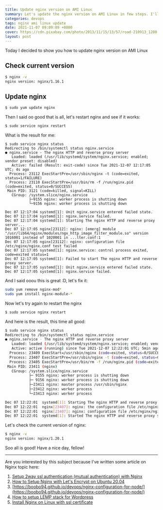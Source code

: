 ```yaml
---
title: Update nginx version on AMI Linux
summary: Let's update the nginx version on AMI Linux in few steps. I'll show you how to do it, crash the server and fix it back. 
categories: devops
tags: nginx ami linux update
date: 2021-11-07 09:09:09 +0000
cover: https://cdn.pixabay.com/photo/2013/11/15/13/57/road-210913_1280.jpg
layout: post
---
```


Today I decided to show you how to update nginx version on AMI Linux


## Check current version

```sh
$ nginx -v
nginx version: nginx/1.16.1
```

## Update nginx

```sh
$ sudo yum update nginx
```

Then I said oo good that is all, let's restart nginx and see if it works:


```sh
$ sudo service nginx restart
```

What is the result for me: 

```
$ sudo service nginx status
Redirecting to /bin/systemctl status nginx.service
● nginx.service - The nginx HTTP and reverse proxy server
   Loaded: loaded (/usr/lib/systemd/system/nginx.service; enabled; vendor preset: disabled)
   Active: failed (Result: exit-code) since Tue 2021-12-07 12:17:05 UTC; 4s ago
  Process: 23112 ExecStartPre=/usr/sbin/nginx -t (code=exited, status=1/FAILURE)
  Process: 23110 ExecStartPre=/usr/bin/rm -f /run/nginx.pid (code=exited, status=0/SUCCESS)
 Main PID: 3121 (code=killed, signal=KILL)
   CGroup: /system.slice/nginx.service
           ├─9155 nginx: worker process is shutting down
           └─9156 nginx: worker process is shutting down

Dec 07 12:17:04 systemd[1]: Unit nginx.service entered failed state.
Dec 07 12:17:04 systemd[1]: nginx.service failed.
Dec 07 12:17:04 systemd[1]: Starting The nginx HTTP and reverse proxy server...
Dec 07 12:17:05 nginx[23112]: nginx: [emerg] module "/usr/lib64/nginx/modules/ngx_http_image_filter_module.so" version 1016001 instead of 1020001 in ...lter.conf:1
Dec 07 12:17:05 nginx[23112]: nginx: configuration file /etc/nginx/nginx.conf test failed
Dec 07 12:17:05 systemd[1]: nginx.service: control process exited, code=exited status=1
Dec 07 12:17:05 systemd[1]: Failed to start The nginx HTTP and reverse proxy server.
Dec 07 12:17:05 systemd[1]: Unit nginx.service entered failed state.
Dec 07 12:17:05 systemd[1]: nginx.service failed.
```

And I said ooou this is great :D, let's fix it:

```sh
sudo yum remove nginx-mod*
sudo yum install nginx-module-*
```

Now let's try again to restart the nginx

```sh
$ sudo service nginx restart
```

And here is the result, this time all good:

```sh
$ sudo service nginx status
Redirecting to /bin/systemctl status nginx.service
● nginx.service - The nginx HTTP and reverse proxy server
   Loaded: loaded (/usr/lib/systemd/system/nginx.service; enabled; vendor preset: disabled)
   Active: active (running) since Tue 2021-12-07 12:22:01 UTC; 5min ago
  Process: 23409 ExecStart=/usr/sbin/nginx (code=exited, status=0/SUCCESS)
  Process: 23407 ExecStartPre=/usr/sbin/nginx -t (code=exited, status=0/SUCCESS)
  Process: 23405 ExecStartPre=/usr/bin/rm -f /run/nginx.pid (code=exited, status=0/SUCCESS)
 Main PID: 23411 (nginx)
   CGroup: /system.slice/nginx.service
           ├─ 9155 nginx: worker process is shutting down
           ├─ 9156 nginx: worker process is shutting down
           ├─23411 nginx: master process /usr/sbin/nginx
           ├─23412 nginx: worker process
           └─23413 nginx: worker process

Dec 07 12:22:01  systemd[1]: Starting The nginx HTTP and reverse proxy server...
Dec 07 12:22:01  nginx[23407]: nginx: the configuration file /etc/nginx/nginx.conf syntax is ok
Dec 07 12:22:01  nginx[23407]: nginx: configuration file /etc/nginx/nginx.conf test is successful
Dec 07 12:22:01  systemd[1]: Started The nginx HTTP and reverse proxy server.
```

Let's check the current version of nginx:

```sh
$ nginx -v
nginx version: nginx/1.20.1
```

Soo all is good! Have a nice day, fellow!

<hr>

Are you interested by this subject because I've written some article on Nginx topic here:

1. [Setup 2way ssl authentication (mutual authentication) with Nginx](https://boobo94.github.io/webservice/2way-ssl-authentication/)
2. [How to Setup Nginx with Let's Encrypt on Ubuntu 20.04](https://boobo94.github.io/devops/setup-letsencryp-nginx-ubuntu/)
3. [https://boobo94.github.io/devops/nginx-configuration-for-node/](https://boobo94.github.io/devops/nginx-configuration-for-node/)
4. [How to setup LEMP stack for Wordpress](https://boobo94.github.io/devops/setup-lemp-stack-for-wordpress/)
5. [Install Nginx on Linux with ssl certificate](https://boobo94.github.io/devops/install-nginx-linux-with-ssl/)